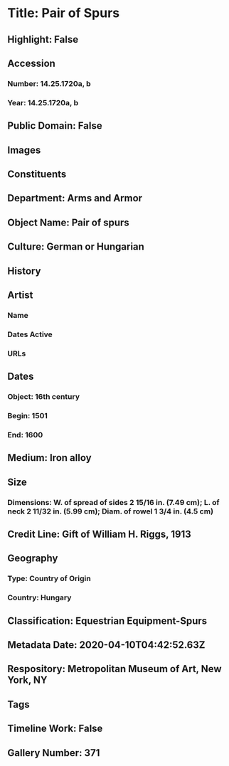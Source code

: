 # Title: Pair of Spurs
## Highlight: False
## Accession
### Number: 14.25.1720a, b
### Year: 14.25.1720a, b
## Public Domain: False
## Images
## Constituents
## Department: Arms and Armor
## Object Name: Pair of spurs
## Culture: German or Hungarian
## History
## Artist
### Name
### Dates Active
### URLs
## Dates
### Object: 16th century
### Begin: 1501
### End: 1600
## Medium: Iron alloy
## Size
### Dimensions: W. of spread of sides 2 15/16 in. (7.49 cm); L. of neck 2 11/32 in. (5.99 cm); Diam. of rowel 1 3/4 in. (4.5 cm)
## Credit Line: Gift of William H. Riggs, 1913
## Geography
### Type: Country of Origin
### Country: Hungary
## Classification: Equestrian Equipment-Spurs
## Metadata Date: 2020-04-10T04:42:52.63Z
## Respository: Metropolitan Museum of Art, New York, NY
## Tags
## Timeline Work: False
## Gallery Number: 371